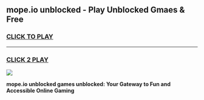 
## mope.io unblocked - Play Unblocked Gmaes & Free
<h3>
<a href="https://news.freeplayer.one?title=mope.io_unblocked&ref=16F">CLICK TO PLAY</a></h3>
<hr>

<h3>
<a href="https://news.freeplayer.one?title=mope.io_unblocked&ref=16F">CLICK 2 PLAY</a>
  
</h3>

<a href="https://news.freeplayer.one?title=mope.io_unblocked&ref=16F/"><img src="https://clearcache.store/games.png"></a>


**mope.io unblocked games unblocked: Your Gateway to Fun and Accessible Online Gaming**
